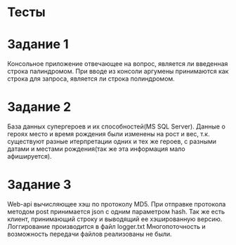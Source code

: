 # Тесты
# Задание 1
Консольное приложение отвечающее на вопрос, является ли введенная строка пaлиндромом.
При вводе из консоли аргумены принимаются как строка для запроса, является ли строка полиндромом.

# Задание 2
База данных супергероев и их способностей(MS SQL Server).
Данные о героях место и время рождения были изменены на рост и вес, т.к. существуют разные итерпретации
одних и тех же героев, с разными датами и местами рождения(так же эта информация мало афишируется).

# Задание 3
Web-api вычисляющее хэш по протоколу MD5. 
При отправке протокола методом post принимается json c одним параметром hash.
Так же есть клиент, принимающий строку и выводящий ее хэшированную версию.
Логгирование производится в файл logger.txt
Многопоточность и возможность передачи файлов реализованы не были.
